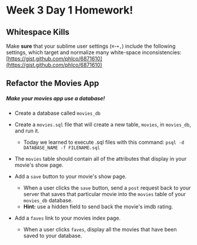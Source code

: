 # Week 3 Day 1 Homework!

## Whitespace Kills

Make **sure** that your sublime user settings (`⌘`-`+,`) include the following settings, which target and normalize many white-space inconsistencies:
[https://gist.github.com/phlco/6871610](https://gist.github.com/phlco/6871610)

## Refactor the Movies App

##### Make your movies app use a database!

- Create a database called `movies_db`

- Create a `movies.sql` file that will create a new table, `movies`, in `movies_db`, and run it.

    - Today we learned to execute .sql files with this command: `psql -d DATABASE_NAME -f FILENAME.sql`

- The `movies` table should contain all of the attributes that display in your movie's show page.

- Add a `save` button to your movie's show page.

    - When a user clicks the `save` button, send a `post` request back to your server that saves that particular movie into the `movies` table of your `movies_db` database.
    - **Hint:** use a hidden field to send back the movie's imdb rating.

- Add a `faves` link to your movies index page.

    - When a user clicks `faves`, display all the movies that have been saved to your database.
